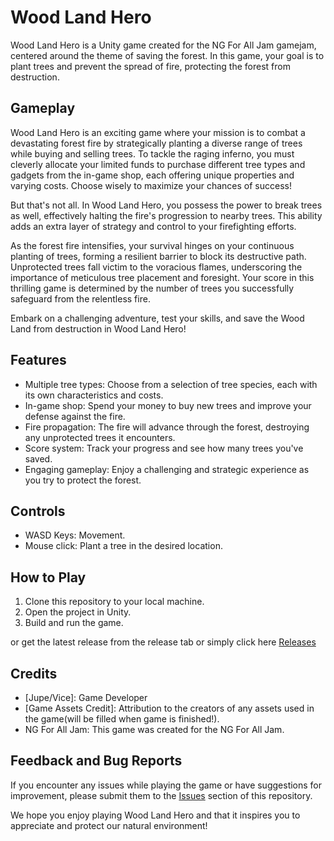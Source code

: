 # Wood Land Hero

Wood Land Hero is a Unity game created for the NG For All Jam gamejam, centered around the theme of saving the forest. In this game, your goal is to plant trees and prevent the spread of fire, protecting the forest from destruction. 

## Gameplay

Wood Land Hero is an exciting game where your mission is to combat a devastating forest fire by strategically planting a diverse range of trees while buying and selling trees. To tackle the raging inferno, you must cleverly allocate your limited funds to purchase different tree types and gadgets from the in-game shop, each offering unique properties and varying costs. Choose wisely to maximize your chances of success!

But that's not all. In Wood Land Hero, you possess the power to break trees as well, effectively halting the fire's progression to nearby trees. This ability adds an extra layer of strategy and control to your firefighting efforts.

As the forest fire intensifies, your survival hinges on your continuous planting of trees, forming a resilient barrier to block its destructive path. Unprotected trees fall victim to the voracious flames, underscoring the importance of meticulous tree placement and foresight. Your score in this thrilling game is determined by the number of trees you successfully safeguard from the relentless fire.

Embark on a challenging adventure, test your skills, and save the Wood Land from destruction in Wood Land Hero!

## Features

- Multiple tree types: Choose from a selection of tree species, each with its own characteristics and costs.
- In-game shop: Spend your money to buy new trees and improve your defense against the fire.
- Fire propagation: The fire will advance through the forest, destroying any unprotected trees it encounters.
- Score system: Track your progress and see how many trees you've saved.
- Engaging gameplay: Enjoy a challenging and strategic experience as you try to protect the forest.

## Controls

- WASD Keys: Movement.
- Mouse click: Plant a tree in the desired location.

## How to Play

1. Clone this repository to your local machine.
2. Open the project in Unity.
3. Build and run the game.

or get the latest release from the release tab or simply click here [Releases](https://github.com/xVice/WoodlandHero/releases)

## Credits

- [Jupe/Vice]: Game Developer
- [Game Assets Credit]: Attribution to the creators of any assets used in the game(will be filled when game is finished!).
- NG For All Jam: This game was created for the NG For All Jam.

## Feedback and Bug Reports

If you encounter any issues while playing the game or have suggestions for improvement, please submit them to the [Issues](https://github.com/xVice/WoodlandHero/issues) section of this repository.

We hope you enjoy playing Wood Land Hero and that it inspires you to appreciate and protect our natural environment!
